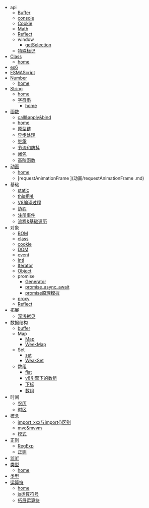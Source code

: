 * api
  * [Buffer](api/Buffer.md)
  * [console](api/console.md)
  * [Cookie](api/Cookie.md)
  * [Math](api/Math.md)
  * [Reflect](api/Reflect.md)
  * window
    * [getSelection](api/window/getSelection.md)
  * [特殊标记](api/特殊标记.md)
* [Class](Class/index.md)
  * [home](Class/index.md)
* [es6](es6.md)
* [ESMAScript](ESMAScript.md)
* [Number](Number/index.md)
  * [home](Number/index.md)
* [String](String/index.md)
  * [home](String/index.md)
  * [字符串](String/字符串/index.md)
    * [home](String/字符串/index.md)
* [函数](函数/index.md)
  * [call&apply&bind](函数/call&apply&bind.md)
  * [home](函数/index.md)
  * [原型链](函数/原型链.md)
  * [异步处理](函数/异步处理.md)
  * [继承](函数/继承.md)
  * [节流和防抖](函数/节流和防抖.md)
  * [闭包](函数/闭包.md)
  * [高阶函数](函数/高阶函数.md)
* [动画](动画/index.md)
  * [home](动画/index.md)
  * [requestAnimationFrame ](动画/requestAnimationFrame .md)
* 基础
  * [static](基础/static.md)
  * [this相关](基础/this相关.md)
  * [V8编译过程](基础/V8编译过程.md)
  * [协程](基础/协程.md)
  * [注册事件](基础/注册事件.md)
  * [流程&基础遍历](基础/流程&基础遍历.md)
* 对象
  * [BOM](对象/BOM.md)
  * [class](对象/class.md)
  * [cookie](对象/cookie.md)
  * [DOM](对象/DOM.md)
  * [event](对象/event.md)
  * [Intl](对象/Intl.md)
  * [Iterator](对象/Iterator.md)
  * [Object](对象/Object.md)
  * promise
    * [Generator](对象/promise/Generator.md)
    * [promise_async_await](对象/promise/promise_async_await.md)
    * [promise原理模拟](对象/promise/promise原理模拟.md)
  * [proxy](对象/proxy.md)
  * [Reflect](对象/Reflect.md)
* 拓展
  * [深浅拷贝](拓展/深浅拷贝.md)
* 数据结构
  * [buffer](数据结构/buffer.md)
  * Map
    * [Map](数据结构/Map/Map.md)
    * [WeekMap](数据结构/Map/WeekMap.md)
  * Set
    * [set](数据结构/Set/set.md)
    * [WeakSet](数据结构/Set/WeakSet.md)
  * 数组
    * [flat](数据结构/数组/flat.md)
    * [v8引擎下的数组](数据结构/数组/v8引擎下的数组.md)
    * [下标](数据结构/数组/下标.md)
    * [数组](数据结构/数组/数组.md)
* 时间
  * [农历](时间/农历.md)
  * [时区](时间/时区.md)
* 概念
  * [import_xxx与import{}区别](概念/import_xxx与import{}区别.md)
  * [mvc&mvvm](概念/mvc&mvvm.md)
  * [模式](概念/模式.md)
* 正则
  * [RegExp](正则/RegExp.md)
  * [正则](正则/正则.md)
* [监听](监听.md)
* [类型](类型/index.md)
  * [home](类型/index.md)
* [类型](类型.md)
* [运算符](运算符/index.md)
  * [home](运算符/index.md)
  * [js运算符号](运算符/js运算符号.md)
  * [拓展运算符](运算符/拓展运算符.md)
